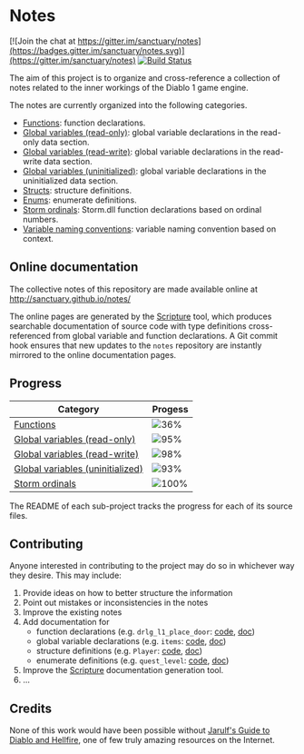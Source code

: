# Notes

[![Join the chat at https://gitter.im/sanctuary/notes](https://badges.gitter.im/sanctuary/notes.svg)](https://gitter.im/sanctuary/notes)
[![Build Status](https://travis-ci.org/sanctuary/notes.svg)](https://travis-ci.org/sanctuary/notes)

The aim of this project is to organize and cross-reference a collection of notes related to the inner workings of the Diablo 1 game engine.

The notes are currently organized into the following categories.

* [Functions](funcs/README.md): function declarations.
* [Global variables (read-only)](rdata/README.md): global variable declarations in the read-only data section.
* [Global variables (read-write)](data/README.md): global variable declarations in the read-write data section.
* [Global variables (uninitialized)](bss/README.md): global variable declarations in the uninitialized data section.
* [Structs](include/structs.h): structure definitions.
* [Enums](include/enums.h): enumerate definitions.
* [Storm ordinals](include/storm.h): Storm.dll function declarations based on ordinal numbers.
* [Variable naming conventions](name_desc.md): variable naming convention based on context.

## Online documentation

The collective notes of this repository are made available online at http://sanctuary.github.io/notes/

The online pages are generated by the [Scripture](https://github.com/Predelnik/Scripture) tool, which produces searchable documentation of source code with type definitions cross-referenced from global variable and function declarations. A Git commit hook ensures that new updates to the `notes` repository are instantly mirrored to the online documentation pages.

## Progress

| Category                                          | Progess                                                       |
|---------------------------------------------------|---------------------------------------------------------------|
| [Functions](funcs/README.md)                      | ![36%](http://progressed.io/bar/36 "(721/1955 functions)")    |
| [Global variables (read-only)](rdata/README.md)   | ![95%](http://progressed.io/bar/95 "(27096/28372 bytes)")     |
| [Global variables (read-write)](data/README.md)   | ![98%](http://progressed.io/bar/98 "(194390/196860 bytes)")   |
| [Global variables (uninitialized)](bss/README.md) | ![93%](http://progressed.io/bar/93 "(1920329/2048520 bytes)") |
| [Storm ordinals](include/storm.h)                 | ![100%](http://progressed.io/bar/100 "(58/58 functions)")     |

The README of each sub-project tracks the progress for each of its source files.

## Contributing

Anyone interested in contributing to the project may do so in whichever way they desire. This may include:

1. Provide ideas on how to better structure the information
2. Point out mistakes or inconsistencies in the notes
3. Improve the existing notes
4. Add documentation for
	- function declarations (e.g. `drlg_l1_place_door`: [code](https://github.com/sanctuary/notes/blob/fe200926d56a603b2173c5c2b0e3a97cc8649c6b/funcs/drlg_l1.h#L88), [doc](http://sanctuary.github.io/notes/#address/0x40B56F))
	- global variable declarations (e.g. `items`: [code](https://github.com/sanctuary/notes/blob/fe200926d56a603b2173c5c2b0e3a97cc8649c6b/bss/items.h#L3), [doc](http://sanctuary.github.io/notes/#address/0x635A28))
	- structure definitions (e.g. `Player`: [code](https://github.com/sanctuary/notes/blob/3bf136c2f1f230aed0ca01585eb65a019d9e38ff/include/structs.h#L1725), [doc](http://sanctuary.github.io/notes/#struct/Player))
	- enumerate definitions (e.g. `quest_level`: [code](https://github.com/sanctuary/notes/blob/dd2c34fbb172f4e05aca7ac5e803bc6846b7a7a8/include/enums.h#L1632), [doc](http://sanctuary.github.io/notes/#enum/quest_level))
5. Improve the [Scripture](https://github.com/Predelnik/Scripture) documentation generation tool.
6. ...

## Credits

None of this work would have been possible without [Jarulf's Guide to Diablo and Hellfire](http://www.lurkerlounge.com/diablo/jarulf/jarulf162.pdf), one of few truly amazing resources on the Internet.
